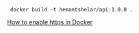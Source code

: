 ` docker build -t hemantshelar/api:1.0.0 .`

[How to enable https in Docker](https://www.youtube.com/watch?v=lcaDDxJv260)